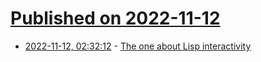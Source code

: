 # [Published on 2022-11-12](index.md)

* [2022-11-12, 02:32:12](https://lobste.rs/s/mqnalo/one_about_lisp_interactivity) - [The one about Lisp interactivity](http://blog.fogus.me/2022/11/10/the-one-about-lisp-interactivity/)
